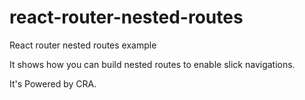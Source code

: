 # react-router-nested-routes
React router nested routes example

It shows how you can build nested routes to enable slick navigations. 

It's Powered by CRA.

